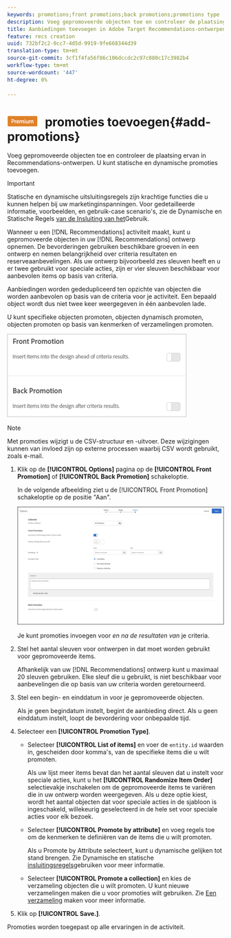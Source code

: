 ```yaml
---
keywords: promotions;front promotions;back promotions;promotions type
description: Voeg gepromoveerde objecten toe en controleer de plaatsing ervan in Adobe Target Recommendations-ontwerpen. U kunt statische en dynamische promoties toevoegen.
title: Aanbiedingen toevoegen in Adobe Target Recommendations-ontwerpen.
feature: recs creation
uuid: 732bf2c2-0cc7-4d5d-9919-9fe668344d39
translation-type: tm+mt
source-git-commit: 3cf1f4fa56f86c106dccdc2c97c080c17c3982b4
workflow-type: tm+mt
source-wordcount: '447'
ht-degree: 0%

---
```



# ![PREMIUM](/help/assets/premium.png) promoties toevoegen{#add-promotions}

Voeg gepromoveerde objecten toe en controleer de plaatsing ervan in Recommendations-ontwerpen. U kunt statische en dynamische promoties toevoegen.

>[!IMPORTANT]
>
>Statische en dynamische uitsluitingsregels zijn krachtige functies die u kunnen helpen bij uw marketinginspanningen. Voor gedetailleerde informatie, voorbeelden, en gebruik-case scenario&#39;s, zie de Dynamische en Statische Regels [van de Insluiting van het](../../c-recommendations/c-algorithms/use-dynamic-and-static-inclusion-rules.md#concept_4CB5C0FA705D4E449BD0B37B3D987F9F)Gebruik.

Wanneer u een [!DNL Recommendations] activiteit maakt, kunt u gepromoveerde objecten in uw [!DNL Recommendations] ontwerp opnemen. De bevorderingen gebruiken beschikbare groeven in een ontwerp en nemen belangrijkheid over criteria resultaten en reserveaanbevelingen. Als uw ontwerp bijvoorbeeld zes sleuven heeft en u er twee gebruikt voor speciale acties, zijn er vier sleuven beschikbaar voor aanbevolen items op basis van criteria.

Aanbiedingen worden gededupliceerd ten opzichte van objecten die worden aanbevolen op basis van de criteria voor je activiteit. Een bepaald object wordt dus niet twee keer weergegeven in één aanbevolen lade.

U kunt specifieke objecten promoten, objecten dynamisch promoten, objecten promoten op basis van kenmerken of verzamelingen promoten.

![](assets/add_promotion_toggles.png)

>[!NOTE]
>
>Met promoties wijzigt u de CSV-structuur en -uitvoer. Deze wijzigingen kunnen van invloed zijn op externe processen waarbij CSV wordt gebruikt, zoals e-mail.

1. Klik op de **[!UICONTROL Options]** pagina op de **[!UICONTROL Front Promotion]** of **[!UICONTROL Back Promotion]** schakeloptie.

   In de volgende afbeelding ziet u de [!UICONTROL Front Promotion] schakeloptie op de positie &quot;Aan&quot;.

   ![Voorste-promotieopties toevoegen](/help/c-recommendations/t-create-recs-activity/assets/add_promotion_front.png)

   Je kunt promoties invoegen voor *en na de resultaten van* je criteria.
1. Stel het aantal sleuven voor ontwerpen in dat moet worden gebruikt voor gepromoveerde items.

   Afhankelijk van uw [!DNL Recommendations] ontwerp kunt u maximaal 20 sleuven gebruiken. Elke sleuf die u gebruikt, is niet beschikbaar voor aanbevelingen die op basis van uw criteria worden geretourneerd.

1. Stel een begin- en einddatum in voor je gepromoveerde objecten.

   Als je geen begindatum instelt, begint de aanbieding direct. Als u geen einddatum instelt, loopt de bevordering voor onbepaalde tijd.

1. Selecteer een **[!UICONTROL Promotion Type]**.

   * Selecteer **[!UICONTROL List of items]** en voer de `entity.id` waarden in, gescheiden door komma&#39;s, van de specifieke items die u wilt promoten.

      Als uw lijst meer items bevat dan het aantal sleuven dat u instelt voor speciale acties, kunt u het **[!UICONTROL Randomize Item Order]** selectievakje inschakelen om de gepromoveerde items te variëren die in uw ontwerp worden weergegeven. Als u deze optie kiest, wordt het aantal objecten dat voor speciale acties in de sjabloon is ingeschakeld, willekeurig geselecteerd in de hele set voor speciale acties voor elk bezoek.

   * Selecteer **[!UICONTROL Promote by attribute]** en voeg regels toe om de kenmerken te definiëren van de items die u wilt promoten.

      Als u Promote by Attribute selecteert, kunt u dynamische gelijken tot stand brengen. Zie Dynamische en statische [insluitingsregels](../../c-recommendations/c-algorithms/use-dynamic-and-static-inclusion-rules.md#concept_4CB5C0FA705D4E449BD0B37B3D987F9F)gebruiken voor meer informatie.

   * Selecteer **[!UICONTROL Promote a collection]** en kies de verzameling objecten die u wilt promoten. U kunt nieuwe verzamelingen maken die u voor promoties wilt gebruiken. Zie [Een verzameling](../../c-recommendations/c-products/collections.md#task_1256DFF6842141FCAADD9E1428EF7F08) maken voor meer informatie.

1. Klik op **[!UICONTROL Save.]**.

Promoties worden toegepast op alle ervaringen in de activiteit.
